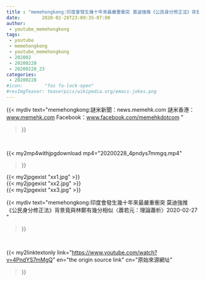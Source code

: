 ```yaml
---
title : "memehongkong:印度會發生幾十年來最嚴重衝突 莫迪強推《公民身分修正法》背景竟與林鄭有幾分相似〈蕭若元：理論蕭析〉2020-02-27 "
date:        2020-02-28T23:09:35-07:00
author:
 - youtube_memehongkong
tags:
 - youtube
 - memehongkong
 - youtube_memehongkong
 - 202002
 - 20200228
 - 20200228_23
categories:
 - 20200228
#icon:        "fas fa-lock-open"
#resImgTeaser: teaserpics/wikipedia.org/emacs-jokes.png
---
```


{{< mydiv text="memehongkong:謎米新聞：news.memehk.com 謎米香港： www.memehk.com Facebook：www.facebook.com/memehkdotcom "
>}}
<br>


{{< my2mp4withjpgdownload mp4="20200228_4pndys7mmgq.mp4"
>}}

{{< my2jpgexist "xx1.jpg" >}}<br>
{{< my2jpgexist "xx2.jpg" >}}<br>
{{< my2jpgexist "xx3.jpg" >}}<br>



{{< mydiv text="memehongkong:印度會發生幾十年來最嚴重衝突 莫迪強推《公民身分修正法》背景竟與林鄭有幾分相似〈蕭若元：理論蕭析〉2020-02-27 "
>}}
<br>

{{< my2linktextonly link="https://www.youtube.com/watch?v=4PndYS7mMgQ"
en="the origin source link" cn="原始來源網址"
>}}


<br>

